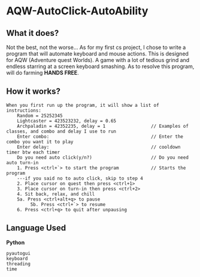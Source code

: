 # AQW-AutoClick-AutoAbility

## What it does?
Not the best, not the worse... As for my first cs project, I chose to write a program that will automate keyboard and mouse actions. This is designed for AQW (Adventure quest Worlds). A game with a lot of tedious grind and endless starring at a screen keyboard smashing. As to resolve this program, will do farming **HANDS FREE**.

## How it works?
```
When you first run up the program, it will show a list of instructions:
    Random = 25252345
    Lightcaster = 423523232, delay = 0.65
    Archpaladin = 42352235, delay = 1                 // Examples of classes, and combo and delay I use to run
    Enter combo:                                      // Enter the combo you want it to play
    Enter delay:                                      // cooldown timer btw each timer
    Do you need auto click(y/n?)                      // Do you need auto turn-in
    1. Press <ctrl+`> to start the program            // Starts the program
    ---if you said no to auto click, skip to step 4
    2. Place cursor on quest then press <ctrl+1>
    3. Place cursor on turn-in then press <ctrl+2>
    4. Sit back, relax, and chill
    5a. Press <ctrl+alt+q> to pause
         5b. Press <ctrl+`> to resume
    6. Press <ctrl+q> to quit after unpausing
```

## Language Used
**Python**
```
pyautogui
keyboard
threading
time
